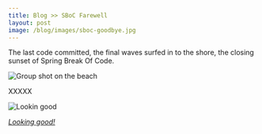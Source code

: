 ```yaml
---
title: Blog >> SBoC Farewell
layout: post
image: /blog/images/sboc-goodbye.jpg
---
```


The last code committed, the final waves surfed in to the shore, the closing sunset of Spring Break Of Code.

<img src="/blog/images/sboc-goodbye.jpg" class="nice" alt="Group shot on the beach" />

XXXXX

<img src="/blog/images/tyler-goodbye.jpg" class="nice" alt="Lookin good" />

[*Looking good!*](https://news.ycombinator.com/item?id=5460204)
